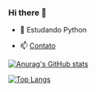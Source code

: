 ### Hi there 👋

- 🌱 Estudando Python

- 📫 [Contato](https://www.linkedin.com/in/aelson-carvalho-40690223a/)


[![Anurag's GitHub stats](https://github-readme-stats.vercel.app/api?username=AelsonCF&show_icons=true&theme=tokyonight)](https://github.com/AelsonCF/github-readme-stats)

[![Top Langs](https://github-readme-stats.vercel.app/api/top-langs/?username=AelsonCF&how_icons=true&theme=tokyonight)](https://github.com/anuraghazra/github-readme-stats)
